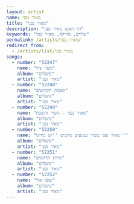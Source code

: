 ```yaml
---
layout: artist
name: מאיר גפני
title: "מאיר גפני"
description: "דף האמן מאיר גפני"
keywords: "שירים, מוזיקה, מאיר גפני"
permalink: /artists/מאיר-גפני/
redirect_from:
  - /artists/list/מאיר גפני
songs:
  - number: "52247"
    name: "מעוז צור"
    album: "סינגלים"
    artist: "מאיר גפני"
  - number: "52248"
    name: "האבות הקדושים"
    album: "סינגלים"
    artist: "מאיר גפני"
  - number: "52249"
    name: "מאיר גפני - השיר והשבח"
    album: "סינגלים"
    artist: "מאיר גפני"
  - number: "52250"
    name: "מאיר גפני בשיר געגועים מרטיט ''יש בידינו''"
    album: "סינגלים"
    artist: "מאיר גפני"
  - number: "52251"
    name: "מידת הרחמים"
    album: "סינגלים"
    artist: "מאיר גפני"
  - number: "52252"
    name: "שובו אלי"
    album: "סינגלים"
    artist: "מאיר גפני"
---
```

